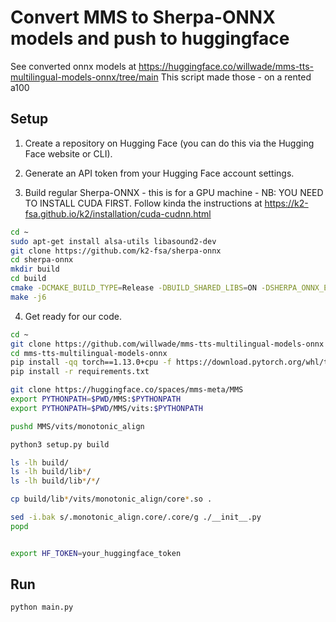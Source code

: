 # Convert MMS to Sherpa-ONNX models and push to huggingface

See converted onnx models at https://huggingface.co/willwade/mms-tts-multilingual-models-onnx/tree/main
This script made those - on a rented a100

## Setup

1. Create a repository on Hugging Face (you can do this via the Hugging Face website or CLI).
2. Generate an API token from your Hugging Face account settings.

3. Build regular Sherpa-ONNX - this is for a GPU machine - NB: YOU NEED TO INSTALL CUDA FIRST. Follow kinda the instructions at https://k2-fsa.github.io/k2/installation/cuda-cudnn.html

```bash
cd ~
sudo apt-get install alsa-utils libasound2-dev
git clone https://github.com/k2-fsa/sherpa-onnx
cd sherpa-onnx
mkdir build
cd build
cmake -DCMAKE_BUILD_TYPE=Release -DBUILD_SHARED_LIBS=ON -DSHERPA_ONNX_ENABLE_GPU=ON ..
make -j6
```

4. Get ready for our code. 

```bash
cd ~
git clone https://github.com/willwade/mms-tts-multilingual-models-onnx
cd mms-tts-multilingual-models-onnx
pip install -qq torch==1.13.0+cpu -f https://download.pytorch.org/whl/torch_stable.html
pip install -r requirements.txt

git clone https://huggingface.co/spaces/mms-meta/MMS
export PYTHONPATH=$PWD/MMS:$PYTHONPATH
export PYTHONPATH=$PWD/MMS/vits:$PYTHONPATH

pushd MMS/vits/monotonic_align

python3 setup.py build

ls -lh build/
ls -lh build/lib*/
ls -lh build/lib*/*/

cp build/lib*/vits/monotonic_align/core*.so .

sed -i.bak s/.monotonic_align.core/.core/g ./__init__.py
popd


export HF_TOKEN=your_huggingface_token
```

## Run

```bash
python main.py
```
